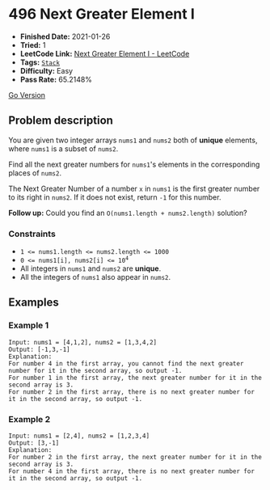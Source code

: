 # 496 Next Greater Element I

- **Finished Date:** 2021-01-26
- **Tried:** 1
- **LeetCode Link:** [Next Greater Element I - LeetCode](https://leetcode.com/problems/next-greater-element-i/)
- **Tags:** [`Stack`](https://leetcode.com/tag/stack/)
- **Difficulty:** Easy
- **Pass Rate:** 65.2148%

[Go Version](../Go/496_Next_Greater_Element_I/main.go)

## Problem description

You are given two integer arrays `nums1` and `nums2` both of **unique** elements, where `nums1` is a subset of `nums2`.

Find all the next greater numbers for `nums1`'s elements in the corresponding places of `nums2`.

The Next Greater Number of a number `x` in `nums1` is the first greater number to its right in `nums2`. If it does not exist, return `-1` for this number.

**Follow up:** Could you find an `O(nums1.length + nums2.length)` solution?

### Constraints

- `1 <= nums1.length <= nums2.length <= 1000`
- <code>0 <= nums1[i], nums2[i] <= 10<sup>4</sup></code>
- All integers in `nums1` and `nums2` are **unique**.
- All the integers of `nums1` also appear in `nums2`.

## Examples

### Example 1

```
Input: nums1 = [4,1,2], nums2 = [1,3,4,2]
Output: [-1,3,-1]
Explanation:
For number 4 in the first array, you cannot find the next greater number for it in the second array, so output -1.
For number 1 in the first array, the next greater number for it in the second array is 3.
For number 2 in the first array, there is no next greater number for it in the second array, so output -1.
```

### Example 2

```
Input: nums1 = [2,4], nums2 = [1,2,3,4]
Output: [3,-1]
Explanation:
For number 2 in the first array, the next greater number for it in the second array is 3.
For number 4 in the first array, there is no next greater number for it in the second array, so output -1.
```
